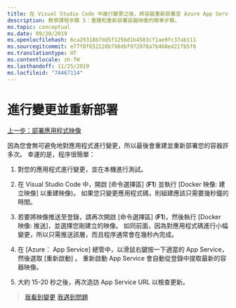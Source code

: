```yaml
---
title: 在 Visual Studio Code 中進行變更之後，將容器重新部署至 Azure App Service
description: 教學課程步驟 5：重建和重新部署容器映像的簡單步驟。
ms.topic: conceptual
ms.date: 09/20/2019
ms.openlocfilehash: 6ca29318b7dd5f1256d1b4503cf1ae9fc37ab111
ms.sourcegitcommit: e77f8f652128b798dbf972078a7b460ed21fb5f8
ms.translationtype: HT
ms.contentlocale: zh-TW
ms.lasthandoff: 11/25/2019
ms.locfileid: "74467114"
---
```

# <a name="make-changes-and-redeploy"></a>進行變更並重新部署

[上一步：部署應用程式映像](tutorial-vscode-docker-node-04.md)

因為您會無可避免地對應用程式進行變更，所以最後會重建並重新部署您的容器許多次。 幸運的是，程序很簡單：

1. 對您的應用程式進行變更，並在本機進行測試。

1. 在 Visual Studio Code 中，開啟 [命令選擇區]  (**F1**) 並執行 [Docker 映像:  建立映像] 以重建映像)。 如果您只變更應用程式碼，則組建應該只需要幾秒鐘的時間。

1. 若要將映像推送至登錄，請再次開啟 [命令選擇區]  (**F1**)，然後執行 [Docker 映像:  推送]，並選擇您剛建立的映像。 如同前面，因為對應用程式碼進行小幅變更，所以只需推送該層，而且程序通常會在幾秒內完成。

1. 在 [Azure：  App Service] 總管中，以滑鼠右鍵按一下適當的 App Service，然後選取 [重新啟動]  。 重新啟動 App Service 會自動從登錄中提取最新的容器映像。

1. 大約 15-20 秒之後，再次造訪 App Service URL 以檢查更新。

> [我看到變更](tutorial-vscode-docker-node-06.md) [我遇到問題](https://www.research.net/r/PWZWZ52?tutorial=node-deployment-docker-extension&step=deploy-changes)
